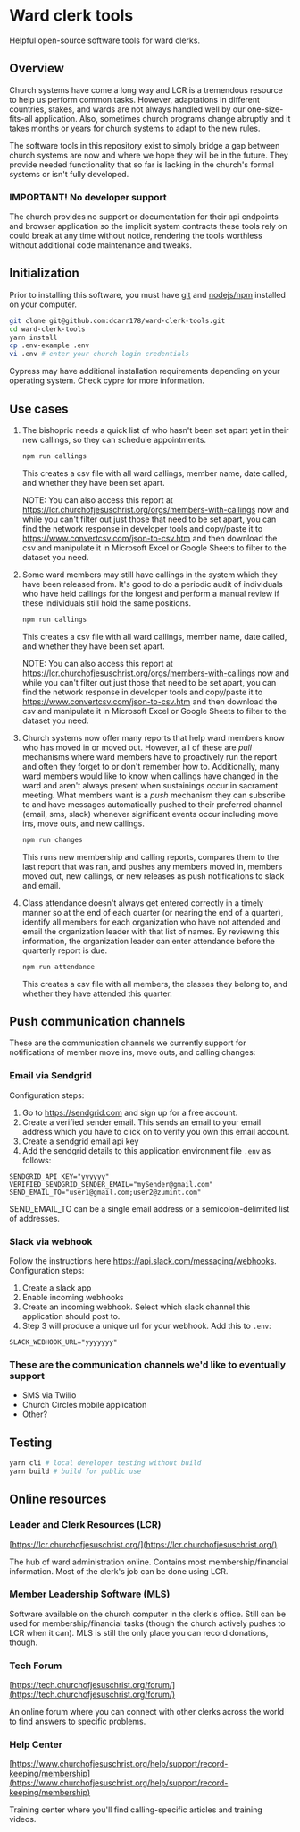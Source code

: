 # Ward clerk tools
Helpful open-source software tools for ward clerks.

## Overview
Church systems have come a long way and LCR is a tremendous resource to help us perform common tasks. However, adaptations in different countries, stakes, and wards
are not always handled well by our one-size-fits-all application. Also, sometimes church programs change abruptly and it takes months or years for church systems
to adapt to the new rules.

The software tools in this repository exist to simply bridge a gap between church systems are now and where we hope they will be in the future. They provide needed
functionality that so far is lacking in the church's formal systems or isn't fully developed.

### IMPORTANT! No developer support
The church provides no support or documentation for their api endpoints and browser
application so the implicit system contracts these tools rely on could break at any time without notice, rendering
the tools worthless without additional code maintenance and tweaks.

## Initialization
Prior to installing this software, you must have [git](https://git-scm.com/downloads) and [nodejs/npm](https://nodejs.org/en/download/) installed on your computer.

```bash
git clone git@github.com:dcarr178/ward-clerk-tools.git
cd ward-clerk-tools
yarn install
cp .env-example .env
vi .env # enter your church login credentials
```

Cypress may have additional installation requirements depending on your operating system. Check cypre for more information.

## Use cases

1. The bishopric needs a quick list of who hasn't been set apart yet in their new callings, so they can schedule appointments.

   ```bash
   npm run callings
   ```
   This creates a csv file with all ward callings, member name, date called, and whether they have been set apart.

   NOTE: You can also access this report at https://lcr.churchofjesuschrist.org/orgs/members-with-callings now and while you can't filter out
   just those that need to be set apart, you can find the network response in developer tools and copy/paste it to https://www.convertcsv.com/json-to-csv.htm
   and then download the csv and manipulate it in Microsoft Excel or Google Sheets to filter to the dataset you need.


2. Some ward members may still have callings in the system which they have been released from. It's good to do a periodic audit of individuals who have held
callings for the longest and perform a manual review if these individuals still hold the same positions.

   ```bash
   npm run callings
   ```
   This creates a csv file with all ward callings, member name, date called, and whether they have been set apart.

   NOTE: You can also access this report at https://lcr.churchofjesuschrist.org/orgs/members-with-callings now and while you can't filter out
   just those that need to be set apart, you can find the network response in developer tools and copy/paste it to https://www.convertcsv.com/json-to-csv.htm
   and then download the csv and manipulate it in Microsoft Excel or Google Sheets to filter to the dataset you need.


3. Church systems now offer many reports that help ward members know who has moved in or moved out. However, all of these are *pull* mechanisms where ward members have to proactively run the report and often they forget to or don't remember how to. Additionally, many ward members would like to know when callings have changed in the ward and aren't always present when sustainings occur in sacrament meeting. What members want is a *push* mechanism they can subscribe to and have messages automatically pushed to their preferred channel (email, sms, slack) whenever significant events occur including move ins, move outs, and new callings.

   ```bash
   npm run changes
   ```
   This runs new membership and calling reports, compares them to the last report that was ran, and pushes any members moved in, members moved out,
   new callings, or new releases as push notifications to slack and email.

4. Class attendance doesn't always get entered correctly in a timely manner so at the end of each quarter (or nearing the end of a quarter), identify
all members for each organization who have not attended and email the organization leader with that list of names. By reviewing this information, the organization leader can enter attendance before the quarterly report is due.

   ```bash
   npm run attendance
   ```
   This creates a csv file with all members, the classes they belong to, and whether they have attended this quarter.



## Push communication channels
These are the communication channels we currently support for notifications of member move ins, move outs, and calling changes:

### Email via Sendgrid
Configuration steps:
1. Go to https://sendgrid.com and sign up for a free account.
2. Create a verified sender email. This sends an email to your email address which you have to click on to verify you own this email account.
3. Create a sendgrid email api key
4. Add the sendgrid details to this application environment file `.env` as follows:
```
SENDGRID_API_KEY="yyyyyy"
VERIFIED_SENDGRID_SENDER_EMAIL="mySender@gmail.com"
SEND_EMAIL_TO="user1@gmail.com;user2@zumint.com"
```
SEND_EMAIL_TO can be a single email address or a semicolon-delimited list of addresses.

### Slack via webhook
Follow the instructions here https://api.slack.com/messaging/webhooks. Configuration steps:
1. Create a slack app
2. Enable incoming webhooks
3. Create an incoming webhook. Select which slack channel this application should post to.
4. Step 3 will produce a unique url for your webhook. Add this to `.env`:
```
SLACK_WEBHOOK_URL="yyyyyyy"
```


### These are the communication channels we'd like to eventually support
* SMS via Twilio
* Church Circles mobile application
* Other?

## Testing
```bash
yarn cli # local developer testing without build
yarn build # build for public use
```

## Online resources

### Leader and Clerk Resources (LCR)
[https://lcr.churchofjesuschrist.org/](https://lcr.churchofjesuschrist.org/)

The hub of ward administration online. Contains most membership/financial information. Most of the clerk's job can be done using LCR.

### Member Leadership Software (MLS)
Software available on the church computer in the clerk's office. Still can be used for membership/financial tasks (though the church actively pushes to LCR when it can). MLS is still the only place you can record donations, though.

### Tech Forum
[https://tech.churchofjesuschrist.org/forum/](https://tech.churchofjesuschrist.org/forum/)

An online forum where you can connect with other clerks across the world to find answers to specific problems.

### Help Center
[https://www.churchofjesuschrist.org/help/support/record-keeping/membership](https://www.churchofjesuschrist.org/help/support/record-keeping/membership)

Training center where you'll find calling-specific articles and training videos.


